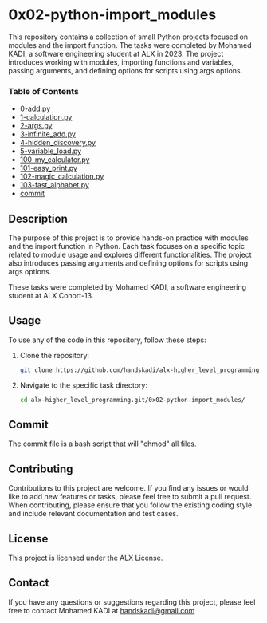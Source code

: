 # 0x02-python-import_modules

This repository contains a collection of small Python projects focused on modules and the import function. The tasks were completed by Mohamed KADI, a software engineering student at ALX in 2023. The project introduces working with modules, importing functions and variables, passing arguments, and defining options for scripts using args options.

### Table of Contents

* [0-add.py](#0-addpy)
* [1-calculation.py](#1-calculationpy)
* [2-args.py](#2-argspy)
* [3-infinite_add.py](#3-infinite-addpy)
* [4-hidden_discovery.py](#4-hidden-discoverypy)
* [5-variable_load.py](#5-variable-loadpy)
* [100-my_calculator.py](#100-my-calculatorpy)
* [101-easy_print.py](#101-easy-printpy)
* [102-magic_calculation.py](#102-magic-calculationpy)
* [103-fast_alphabet.py](#103-fast-alphabetpy)
* [commit](#commit)

## Description

The purpose of this project is to provide hands-on practice with modules and the import function in Python. Each task focuses on a specific topic related to module usage and explores different functionalities. The project also introduces passing arguments and defining options for scripts using args options.

These tasks were completed by Mohamed KADI, a software engineering student at ALX Cohort-13.

## Usage

To use any of the code in this repository, follow these steps:

1. Clone the repository:

   ```bash
   git clone https://github.com/handskadi/alx-higher_level_programming.git
   ```

2. Navigate to the specific task directory:

   ```bash
   cd alx-higher_level_programming.git/0x02-python-import_modules/
   ```

## Commit
The commit file is a bash script that will "chmod" all files.

## Contributing
Contributions to this project are welcome. If you find any issues or would like to add new features or tasks, please feel free to submit a pull request. When contributing, please ensure that you follow the existing coding style and include relevant documentation and test cases.

## License
This project is licensed under the ALX License.

## Contact
If you have any questions or suggestions regarding this project, please feel free to contact Mohamed KADI at handskadi@gmail.com

